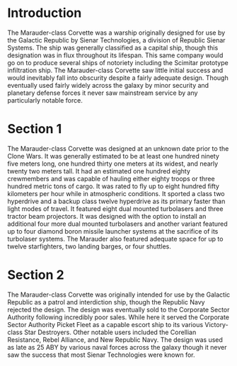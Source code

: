 # Introduction
The Marauder-class Corvette was a warship originally designed for use by the Galactic Republic by Sienar Technologies, a division of Republic Sienar Systems.
The ship was generally classified as a capital ship, though this designation was in flux throughout its lifespan.
This same company would go on to produce several ships of notoriety including the Scimitar prototype infiltration ship.
The Marauder-class Corvette saw little initial success and would inevitably fall into obscurity despite a fairly adequate design.
Though eventually used fairly widely across the galaxy by minor security and planetary defense forces it never saw mainstream service by any particularly notable force.

# Section 1
The Marauder-class Corvette was designed at an unknown date prior to the Clone Wars.
It was generally estimated to be at least one hundred ninety five meters long, one hundred thirty one meters at its widest, and nearly twenty two meters tall.
It had an estimated one hundred eighty crewmembers and was capable of hauling either eighty troops or three hundred metric tons of cargo.
It was rated to fly up to eight hundred fifty kilometers per hour while in atmospheric conditions.
It sported a class two hyperdrive and a backup class twelve hyperdrive as its primary faster than light modes of travel.
It featured eight dual mounted turbolasers and three tractor beam projectors.
It was designed with the option to install an additional four more dual mounted turbolasers and another variant featured up to four diamond boron missile launcher systems at the sacrifice of its turbolaser systems.
The Marauder also featured adequate space for up to twelve starfighters, two landing barges, or four shuttles.



# Section 2
The Marauder-class Corvette was originally intended for use by the Galactic Republic as a patrol and interdiction ship, though the Republic Navy rejected the design.
The design was eventually sold to the Corporate Sector Authority following incredibly poor sales.
While here it served the Corporate Sector Authority Picket Fleet as a capable escort ship to its various Victory-class Star Destroyers.
Other notable users included the Corellian Resistance, Rebel Alliance, and New Republic Navy.
The design was used as late as 25 ABY by various naval forces across the galaxy though it never saw the success that most Sienar Technologies were known for.